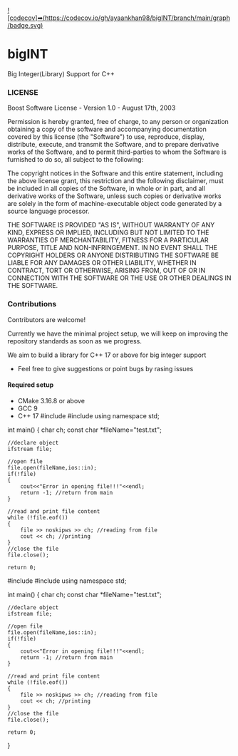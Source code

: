 [![codecov]➡(https://codecov.io/gh/ayaankhan98/bigINT/branch/main/graph/badge.svg)](https://codecov.io/gh/ayaankhan98/bigINT)
# bigINT
Big Integer(Library) Support for C++

### LICENSE
Boost Software License - Version 1.0 - August 17th, 2003

Permission is hereby granted, free of charge, to any person or organization
obtaining a copy of the software and accompanying documentation covered by
this license (the "Software") to use, reproduce, display, distribute,
execute, and transmit the Software, and to prepare derivative works of the
Software, and to permit third-parties to whom the Software is furnished to
do so, all subject to the following:

The copyright notices in the Software and this entire statement, including
the above license grant, this restriction and the following disclaimer,
must be included in all copies of the Software, in whole or in part, and
all derivative works of the Software, unless such copies or derivative
works are solely in the form of machine-executable object code generated by
a source language processor.

THE SOFTWARE IS PROVIDED "AS IS", WITHOUT WARRANTY OF ANY KIND, EXPRESS OR
IMPLIED, INCLUDING BUT NOT LIMITED TO THE WARRANTIES OF MERCHANTABILITY,
FITNESS FOR A PARTICULAR PURPOSE, TITLE AND NON-INFRINGEMENT. IN NO EVENT
SHALL THE COPYRIGHT HOLDERS OR ANYONE DISTRIBUTING THE SOFTWARE BE LIABLE
FOR ANY DAMAGES OR OTHER LIABILITY, WHETHER IN CONTRACT, TORT OR OTHERWISE,
ARISING FROM, OUT OF OR IN CONNECTION WITH THE SOFTWARE OR THE USE OR OTHER
DEALINGS IN THE SOFTWARE.


### Contributions

Contributors are welcome!

Currently we have the minimal project setup, we will keep on improving the repository standards as soon as we progress.

We aim to build a library for C++ 17 or above for big integer support

- Feel free to give suggestions or point bugs by rasing issues

#### Required setup
- CMake 3.16.8 or above
- GCC 9
- C++ 17
#include<iostream>
#include<fstream>
using namespace std;

int main()
{
	char ch;
	const char *fileName="test.txt";
	
	//declare object
	ifstream file;
	
	//open file
	file.open(fileName,ios::in);
	if(!file)
	{
		cout<<"Error in opening file!!!"<<endl;
		return -1; //return from main
	}
	
	//read and print file content
	while (!file.eof()) 
	{
		file >> noskipws >> ch;	//reading from file
		cout << ch;	//printing
	}
	//close the file
	file.close();
	
	return 0;
 #include<iostream>
#include<fstream>
using namespace std;

int main()
{
	char ch;
	const char *fileName="test.txt";
	
	//declare object
	ifstream file;
	
	//open file
	file.open(fileName,ios::in);
	if(!file)
	{
		cout<<"Error in opening file!!!"<<endl;
		return -1; //return from main
	}
	
	//read and print file content
	while (!file.eof()) 
	{
		file >> noskipws >> ch;	//reading from file
		cout << ch;	//printing
	}
	//close the file
	file.close();
	
	return 0;
} 
